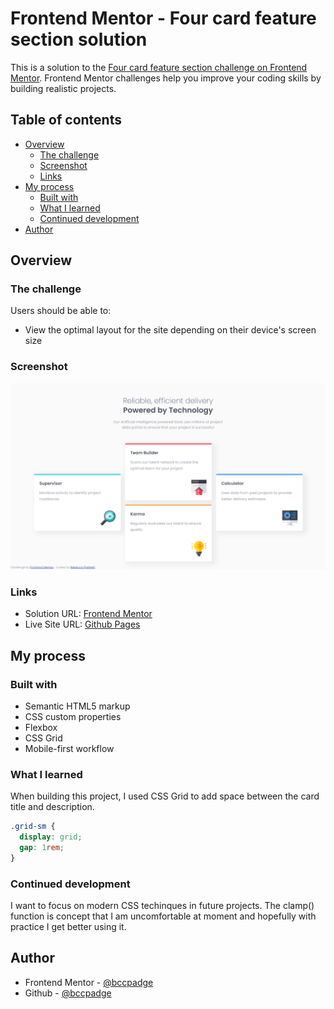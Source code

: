 # Frontend Mentor - Four card feature section solution

This is a solution to the [Four card feature section challenge on Frontend Mentor](https://www.frontendmentor.io/challenges/four-card-feature-section-weK1eFYK). Frontend Mentor challenges help you improve your coding skills by building realistic projects.

## Table of contents

- [Overview](#overview)
  - [The challenge](#the-challenge)
  - [Screenshot](#screenshot)
  - [Links](#links)
- [My process](#my-process)
  - [Built with](#built-with)
  - [What I learned](#what-i-learned)
  - [Continued development](#continued-development)
- [Author](#author)

## Overview

### The challenge

Users should be able to:

- View the optimal layout for the site depending on their device's screen size

### Screenshot

![](./desktop-four-card-feature.png)

### Links

- Solution URL: [Frontend Mentor]()
- Live Site URL: [Github Pages]()

## My process

### Built with

- Semantic HTML5 markup
- CSS custom properties
- Flexbox
- CSS Grid
- Mobile-first workflow

### What I learned

When building this project, I used CSS Grid to add space between the card title and description.

```css
.grid-sm {
  display: grid;
  gap: 1rem;
}
```

### Continued development

I want to focus on modern CSS techinques in future projects. The clamp() function is concept that I am uncomfortable at moment and hopefully with practice I get better using it.

## Author

- Frontend Mentor - [@bccpadge](https://www.frontendmentor.io/profile/bccpadge)
- Github - [@bccpadge](https://github.com/bccpadge)
